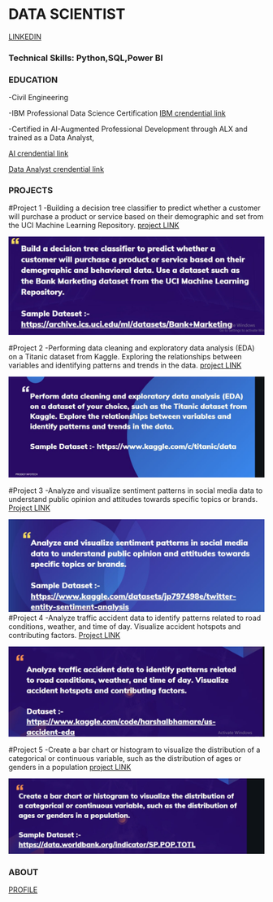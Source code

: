 # DATA SCIENTIST

[LINKEDIN](www.linkedin.com/in/abdulkerim-kemal-770208171)

### Technical Skills: Python,SQL,Power BI

### EDUCATION
   -Civil Engineering
   
   -IBM Professional Data Science Certification
    [IBM crendential link](https://www.coursera.org/account/accomplishments/professional-cert/G9HBKRDTY3T3)
    
   -Certified in AI-Augmented Professional Development through ALX and trained as a Data Analyst,
   
   [AI crendential link](https://intranet.alxswe.com/certificates/9MhZL27CHN)
    
   [Data Analyst crendential link](https://intranet.alxswe.com/certificates/TynxCmSFR2)

### PROJECTS

  #Project 1
  -Building a decision tree classifier to predict whether a customer will purchase a product or service based on their demographic and set from the UCI Machine Learning Repository. 
   [project LINK](https://github.com/kerimo2323/PRODIGY_DS_03.git)
   
   ![Decision tree](/assets/decisiontree.jpg)
   
 
   
   #Project 2
   -Performing data cleaning and exploratory data analysis (EDA) on a Titanic dataset from Kaggle. Exploring the relationships between variables and identifying patterns and trends in the data.
   [project LINK](https://github.com/kerimo2323/TASK-PRODIGY_DS_02.git)
   
   ![EDA from kaggle](/assets/eda.jpg)
   
   #Project 3
   -Analyze and visualize sentiment patterns in social media data to understand public opinion and attitudes towards specific topics or brands.
   [Project LINK](https://github.com/kerimo2323/PRODIGY_DS_04.git)
   
   ![Sentiment](/assets/kaggle.jpg)
   #Project 4
   -Analyze traffic accident data to identify patterns related to road conditions, weather, and time of day. Visualize accident hotspots and contributing factors.
   [Project LINK](https://github.com/kerimo2323/PRODIGY_DS_05.git)
   
   ![traffic pattern](/assets/traffic.jpg) 
   

   #Project 5
   -Create a bar chart or histogram to visualize the distribution of a categorical or continuous variable, such as the distribution of ages or genders in a population
   [project LINK](https://github.com/kerimo2323/PRODIGY_DS_01.git)
   
   ![Visualization](/assets/visual.jpg)
  
### ABOUT 
  [PROFILE](https://my-story-abdulkerim.my.canva.site/simple-modern-creative-portfolio-presentation)
  

